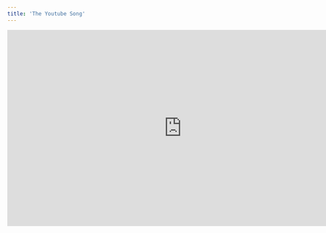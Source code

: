 ```yaml
---
title: 'The Youtube Song'
---
```


<iframe width="800" height="450" src="https://www.youtube.com/embed/BIXDrw1U6g4" frameborder="0" allow="accelerometer; autoplay; encrypted-media; gyroscope; picture-in-picture" allowfullscreen></iframe>
